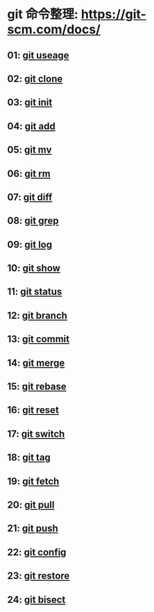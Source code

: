 
# git 命令整理: https://git-scm.com/docs/

## 01: [git useage](https://github.com/alextjj/git/blob/master/01_useage.md)

## 02: [git clone](https://github.com/alextjj/git/blob/master/02_clone.md)

## 03: [git init](https://github.com/alextjj/git/blob/master/03_init.md)

## 04: [git add](https://github.com/alextjj/git/blob/master/04_add.md)

## 05: [git mv](https://github.com/alextjj/git/blob/master/05_mv.md)

## 06: [git rm](https://github.com/alextjj/git/blob/master/06_rm.md)

## 07: [git diff](https://github.com/alextjj/git/blob/master/07_diff.md)

## 08: [git grep](https://github.com/alextjj/git/blob/master/08_grep.md)

## 09: [git log](https://github.com/alextjj/git/blob/master/09_log.md)

## 10: [git show](https://github.com/alextjj/git/blob/master/10_show.md)

## 11: [git status](https://github.com/alextjj/git/blob/master/11_status.md)

## 12: [git branch](https://github.com/alextjj/git/blob/master/12_branch.md)

## 13: [git commit](https://github.com/alextjj/git/blob/master/13_commit.md)

## 14: [git merge](https://github.com/alextjj/git/blob/master/14_merge.md)

## 15: [git rebase](https://github.com/alextjj/git/blob/master/15_rebase.md)

## 16: [git reset](https://github.com/alextjj/git/blob/master/16_reset.md)

## 17: [git switch](https://github.com/alextjj/git/blob/master/17_switch.md)

## 18: [git tag](https://github.com/alextjj/git/blob/master/18_tag.md)

## 19: [git fetch](https://github.com/alextjj/git/blob/master/19_fetch.md)

## 20: [git pull](https://github.com/alextjj/git/blob/master/20_pull.md)

## 21: [git push](https://github.com/alextjj/git/blob/master/21_push.md)

## 22: [git config](https://github.com/alextjj/git/blob/master/22_config.md)

## 23: [git restore](https://github.com/alextjj/git/blob/master/23_restore.md)

## 24: [git bisect](https://github.com/alextjj/git/blob/master/24_bisect.md)

